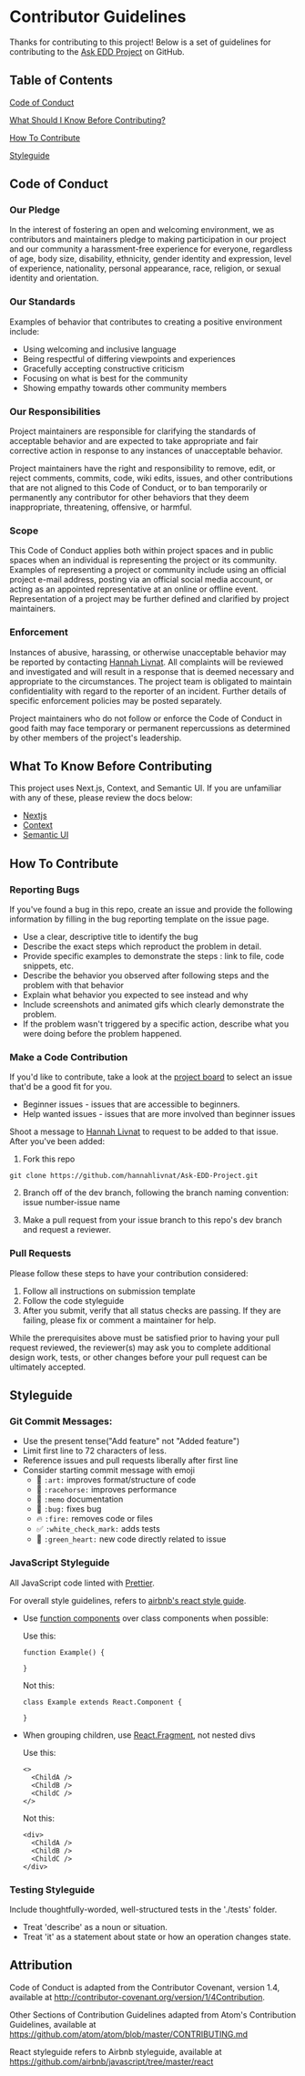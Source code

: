 # Contributor Guidelines

Thanks for contributing to this project! Below is a set of guidelines for contributing to the [Ask EDD Project](https://github.com/hannahlivnat/Ask-EDD-Project) on GitHub. 

## Table of Contents

[Code of Conduct](#code-of-conduct)

[What Should I Know Before Contributing?](#what-to-know-before-contributing)

[How To Contribute](#how-to-contribute)

[Styleguide](#styleguide)

## Code of Conduct

### Our Pledge 

In the interest of fostering an open and welcoming environment, we as contributors and maintainers pledge to making participation in our project and our community a harassment-free experience for everyone, regardless of age, body size, disability, ethnicity, gender identity and expression, level of experience, nationality, personal appearance, race, religion, or sexual identity and orientation.

### Our Standards 

Examples of behavior that contributes to creating a positive environment include:

* Using welcoming and inclusive language
* Being respectful of differing viewpoints and experiences
* Gracefully accepting constructive criticism
* Focusing on what is best for the community
* Showing empathy towards other community members

### Our Responsibilities

Project maintainers are responsible for clarifying the standards of acceptable behavior and are expected to take appropriate and fair corrective action in response to any instances of unacceptable behavior.

Project maintainers have the right and responsibility to remove, edit, or reject comments, commits, code, wiki edits, issues, and other contributions that are not aligned to this Code of Conduct, or to ban temporarily or permanently any contributor for other behaviors that they deem inappropriate, threatening, offensive, or harmful.

### Scope

This Code of Conduct applies both within project spaces and in public spaces when an individual is representing the project or its community. Examples of representing a project or community include using an official project e-mail address, posting via an official social media account, or acting as an appointed representative at an online or offline event. Representation of a project may be further defined and clarified by project maintainers.

### Enforcement

Instances of abusive, harassing, or otherwise unacceptable behavior may be reported by contacting [Hannah Livnat](mailto:hannahlivnat@gmail.com). All complaints will be reviewed and investigated and will result in a response that is deemed necessary and appropriate to the circumstances. The project team is obligated to maintain confidentiality with regard to the reporter of an incident. Further details of specific enforcement policies may be posted separately.

Project maintainers who do not follow or enforce the Code of Conduct in good faith may face temporary or permanent repercussions as determined by other members of the project's leadership.

## What To Know Before Contributing

This project uses Next.js, Context, and Semantic UI. If you are unfamiliar with any of these, please review the docs below: 

* [Nextjs](https://nextjs.org/docs)
* [Context](https://reactjs.org/docs/context.html)
* [Semantic UI](https://react.semantic-ui.com/)

## How To Contribute

### Reporting Bugs

If you've found a bug in this repo, create an issue and provide the following information by filling in the bug reporting template on the issue page. 

* Use a clear, descriptive title to identify the bug
* Describe the exact steps which reproduct the problem in detail. 
* Provide specific examples to demonstrate the steps : link to file, code snippets, etc.
* Describe the behavior you observed after following steps and the problem with that behavior
* Explain what behavior you expected to see instead and why
* Include screenshots and animated gifs which clearly demonstrate the problem. 
* If the problem wasn't triggered by a specific action, describe what you were doing before the problem happened. 

### Make a Code Contribution

If you'd like to contribute, take a look at the [project board]() to select an issue that'd be a good fit for you.

  * Beginner issues - issues that are accessible to beginners.
  * Help wanted issues - issues that are more involved than beginner issues

Shoot a message to [Hannah Livnat](https://www.linkedin.com/in/hannah-livnat/) to request to be added to that issue. After you've been added: 

1) Fork this repo
```
git clone https://github.com/hannahlivnat/Ask-EDD-Project.git
```

2) Branch off of the dev branch, following the branch naming convention: issue number-issue name

3) Make a pull request from your issue branch to this repo's dev branch and request a reviewer. 

### Pull Requests
Please follow these steps to have your contribution considered: 

1. Follow all instructions on submission template
2. Follow the code styleguide
3. After you submit, verify that all status checks are passing. If they are failing, please fix or comment a maintainer for help. 

While the prerequisites above must be satisfied prior to having your pull request reviewed, the reviewer(s) may ask you to complete additional design work, tests, or other changes before your pull request can be ultimately accepted. 

## Styleguide

### Git Commit Messages: 

* Use the present tense("Add feature" not "Added feature")
* Limit first line to 72 characters of less. 
* Reference issues and pull requests liberally after first line
* Consider starting commit message with emoji
  * :art: `:art:` improves format/structure of code
  * :racehorse:  `:racehorse:` improves performance
  * :memo: `:memo` documentation
  * :bug: `:bug:` fixes bug
  * :fire: `:fire:` removes code or files
  * :white_check_mark: `:white_check_mark:` adds tests
  * :green_heart: `:green_heart:` new code directly related to issue

### JavaScript Styleguide

All JavaScript code linted with [Prettier](https://prettier.io/).

For overall style guidelines, refers to [airbnb's react style guide](https://github.com/airbnb/javascript/tree/master/react).

* Use [function components](https://reactjs.org/docs/components-and-props.html#function-and-class-components) over class components when possible: 

  Use this: 
  ```
  function Example() {

  }
  ```
  Not this: 
  ```
  class Example extends React.Component {

  }
  ```
* When grouping children, use [React.Fragment](https://reactjs.org/docs/fragments.html), not nested divs

  Use this:
  ```
  <>
    <ChildA />
    <ChildB />
    <ChildC />
  </>
  ```
  Not this: 
  ```
  <div>
    <ChildA />
    <ChildB />
    <ChildC />
  </div>
  ```

### Testing Styleguide

Include thoughtfully-worded, well-structured tests in the './tests' folder.

* Treat 'describe' as a noun or situation. 
* Treat 'it' as a statement about state or how an operation changes state.

## Attribution

Code of Conduct is adapted from the Contributor Covenant, version 1.4, available at http://contributor-covenant.org/version/1/4Contribution.

Other Sections of Contribution Guidelines adapted from Atom's Contribution Guidelines, available at https://github.com/atom/atom/blob/master/CONTRIBUTING.md

React styleguide refers to Airbnb styleguide, available at https://github.com/airbnb/javascript/tree/master/react

